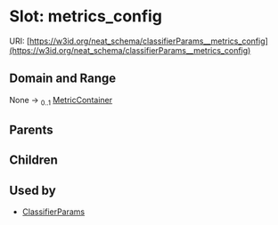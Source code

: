 
# Slot: metrics_config




URI: [https://w3id.org/neat_schema/classifierParams__metrics_config](https://w3id.org/neat_schema/classifierParams__metrics_config)


## Domain and Range

None &#8594;  <sub>0..1</sub> [MetricContainer](MetricContainer.md)

## Parents


## Children


## Used by

 * [ClassifierParams](ClassifierParams.md)
